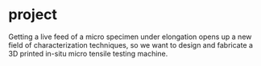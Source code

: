 # project
Getting a live feed of a micro specimen under elongation opens up a new field of characterization techniques, so we want to design and fabricate a 3D printed in-situ micro tensile testing machine.
